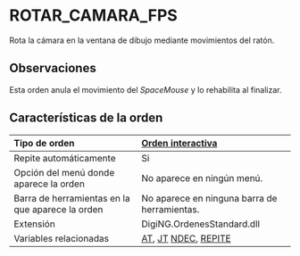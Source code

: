 # ROTAR\_CAMARA\_FPS

Rota la cámara en la ventana de dibujo mediante movimientos del ratón.

## Observaciones

Esta orden anula el movimiento del _SpaceMouse_ y lo rehabilita al finalizar.

## Características de la orden

| Tipo de orden | [Orden interactiva](rotula-curvas.md) |
| :--- | :--- |
| Repite automáticamente | Si |
| Opción del menú donde aparece la orden | No aparece en ningún menú. |
| Barra de herramientas en la que aparece la orden | No aparece en ninguna barra de herramientas. |
| Extensión | DigiNG.OrdenesStandard.dll |
| Variables relacionadas | [AT](/digi3d-net/referencia/ventana-de-dibujo/ordenes/r/AT.html), [JT](/digi3d-net/referencia/ventana-de-dibujo/ordenes/r/JT.html) [NDEC](/digi3d-net/referencia/ventana-de-dibujo/ordenes/r/NDEC.html), [REPITE](/digi3d-net/referencia/ventana-de-dibujo/ordenes/r/REPITE.html) |

